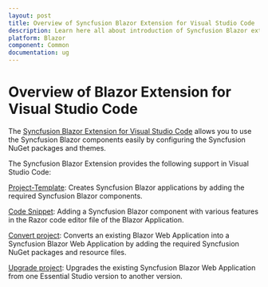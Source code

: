 ```yaml
---
layout: post
title: Overview of Syncfusion Blazor Extension for Visual Studio Code | Syncfusion
description: Learn here all about introduction of Syncfusion Blazor extension for Visual Studio Code.
platform: Blazor
component: Common
documentation: ug
---
```


# Overview of Blazor Extension for Visual Studio Code

The [Syncfusion Blazor Extension for Visual Studio Code](https://marketplace.visualstudio.com/items?itemName=SyncfusionInc.Blazor-Extension) allows you to use the Syncfusion Blazor components easily by configuring the Syncfusion NuGet packages and themes.

The Syncfusion Blazor Extension provides the following support in Visual Studio Code:

[Project-Template](./visual-studio-code-extensions/create-project):  Creates Syncfusion Blazor applications by adding the required Syncfusion Blazor components.

[Code Snippet](./visual-studio-code-extensions/code-snippet):  Adding a Syncfusion Blazor component with various features in the Razor code editor file of the Blazor Application.

[Convert project](./visual-studio-code-extensions/convert-project):  Converts an existing Blazor Web Application into a Syncfusion Blazor Web Application by adding the required Syncfusion NuGet packages and resource files.

[Upgrade project](./visual-studio-code-extensions/upgrade-project):  Upgrades the existing Syncfusion Blazor Web Application from one Essential Studio version to another version.